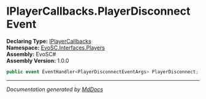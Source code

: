 ﻿<!--  
  <auto-generated>   
    The contents of this file were generated by a tool.  
    Changes to this file may be list if the file is regenerated  
  </auto-generated>   
-->

# IPlayerCallbacks.PlayerDisconnect Event

**Declaring Type:** [IPlayerCallbacks](../index.md)  
**Namespace:** [EvoSC.Interfaces.Players](../../index.md)  
**Assembly:** EvoSC\#  
**Assembly Version:** 1.0.0

```csharp
public event EventHandler<PlayerDisconnectEventArgs> PlayerDisconnect;
```
___

*Documentation generated by [MdDocs](https://github.com/ap0llo/mddocs)*
